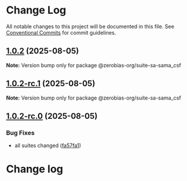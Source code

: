 # Change Log

All notable changes to this project will be documented in this file.
See [Conventional Commits](https://conventionalcommits.org) for commit guidelines.

## [1.0.2](https://github.com/zerobias-org/suite/compare/@zerobias-org/suite-sa-sama_csf@1.0.2-rc.1...@zerobias-org/suite-sa-sama_csf@1.0.2) (2025-08-05)

**Note:** Version bump only for package @zerobias-org/suite-sa-sama_csf





## [1.0.2-rc.1](https://github.com/zerobias-org/suite/compare/@zerobias-org/suite-sa-sama_csf@1.0.2-rc.0...@zerobias-org/suite-sa-sama_csf@1.0.2-rc.1) (2025-08-05)

**Note:** Version bump only for package @zerobias-org/suite-sa-sama_csf





## [1.0.2-rc.0](https://github.com/zerobias-org/suite/compare/@zerobias-org/suite-sa-sama_csf@1.0.1...@zerobias-org/suite-sa-sama_csf@1.0.2-rc.0) (2025-08-05)


### Bug Fixes

* all suites changed ([fa57fa1](https://github.com/zerobias-org/suite/commit/fa57fa1af7628003297df46b2d7740fe95bd2666))





# Change log
